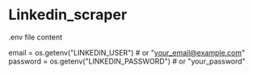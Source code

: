 # Linkedin_scraper

.env file content

email = os.getenv("LINKEDIN_USER")  # or "your_email@example.com"
password = os.getenv("LINKEDIN_PASSWORD")  # or "your_password"

